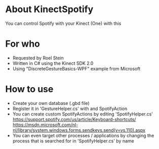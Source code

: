 # About KinectSpotify
You can control Spotify with your Kinect (One) with this

# For who
- Requested by Roel Stein
- Written in C# using the Kinect SDK 2.0
- Using "DiscreteGestureBasics-WPF" example from Microsoft

# How to use
- Create your own database (.gbd file)
- Register it in 'GestureHelper.cs' with and SpotifyAction
- You can create custom SpotifyActions by editing 'SpotifyHelper.cs'
    https://support.spotify.com/us/article/Keyboard-shortcuts/
    https://msdn.microsoft.com/nl-nl/library/system.windows.forms.sendkeys.send(v=vs.110).aspx
- You can even target other processes / applications by changing the process that is searched for in 'SpotifyHelper.cs' by name
